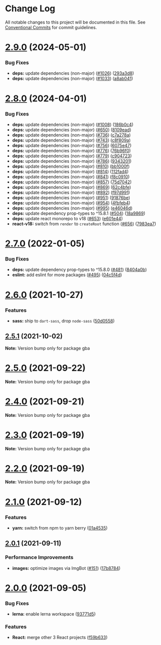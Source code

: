 # Change Log

All notable changes to this project will be documented in this file.
See [Conventional Commits](https://conventionalcommits.org) for commit guidelines.

# [2.9.0](https://github.com/sabertazimi/gba/compare/v2.8.0...v2.9.0) (2024-05-01)


### Bug Fixes

* **deps:** update dependencies (non-major) ([#1026](https://github.com/sabertazimi/gba/issues/1026)) ([293a3d8](https://github.com/sabertazimi/gba/commit/293a3d859bbb67bb9ffdcd878c5c9ccfe23a9015))
* **deps:** update dependencies (non-major) ([#1033](https://github.com/sabertazimi/gba/issues/1033)) ([a8ab041](https://github.com/sabertazimi/gba/commit/a8ab04184ab844f4d4a2f52b018112fa66e946f6))





# [2.8.0](https://github.com/sabertazimi/gba/compare/v2.7.0...v2.8.0) (2024-04-01)


### Bug Fixes

* **deps:** update dependencies (non-major) ([#1008](https://github.com/sabertazimi/gba/issues/1008)) ([186b0c4](https://github.com/sabertazimi/gba/commit/186b0c4ada2e427a2e46ea6c8e6ba91c83035f4e))
* **deps:** update dependencies (non-major) ([#650](https://github.com/sabertazimi/gba/issues/650)) ([8109ead](https://github.com/sabertazimi/gba/commit/8109eadfc849e3bf213fd35d3b95b870d40fc8f1))
* **deps:** update dependencies (non-major) ([#736](https://github.com/sabertazimi/gba/issues/736)) ([c7a278a](https://github.com/sabertazimi/gba/commit/c7a278af81bf0abc0b6e39ae39009cddc13a823e))
* **deps:** update dependencies (non-major) ([#743](https://github.com/sabertazimi/gba/issues/743)) ([c8f809a](https://github.com/sabertazimi/gba/commit/c8f809a01390114e0755c9644c3bd7da3611f110))
* **deps:** update dependencies (non-major) ([#756](https://github.com/sabertazimi/gba/issues/756)) ([6075e47](https://github.com/sabertazimi/gba/commit/6075e4795a7914cf1a0ff845b5799c29f75f89a5))
* **deps:** update dependencies (non-major) ([#776](https://github.com/sabertazimi/gba/issues/776)) ([76b96f0](https://github.com/sabertazimi/gba/commit/76b96f062a9c021bb9e94c65e05d8b7e4778fe3d))
* **deps:** update dependencies (non-major) ([#779](https://github.com/sabertazimi/gba/issues/779)) ([c904723](https://github.com/sabertazimi/gba/commit/c9047238134ab68993c55e59a2be32447e3c4a82))
* **deps:** update dependencies (non-major) ([#786](https://github.com/sabertazimi/gba/issues/786)) ([9343201](https://github.com/sabertazimi/gba/commit/9343201d9ce97e63bd37ff38cc3d54588d3f76cb))
* **deps:** update dependencies (non-major) ([#810](https://github.com/sabertazimi/gba/issues/810)) ([bb1000f](https://github.com/sabertazimi/gba/commit/bb1000f4034a096bea2f7e66a85cde66e245868a))
* **deps:** update dependencies (non-major) ([#814](https://github.com/sabertazimi/gba/issues/814)) ([112fad4](https://github.com/sabertazimi/gba/commit/112fad4fbc1ab7990b489b80e8be3422a03a1f7d))
* **deps:** update dependencies (non-major) ([#841](https://github.com/sabertazimi/gba/issues/841)) ([f8c0910](https://github.com/sabertazimi/gba/commit/f8c0910cba32d7fe11447e3e5962551bd282f7be))
* **deps:** update dependencies (non-major) ([#857](https://github.com/sabertazimi/gba/issues/857)) ([75d7042](https://github.com/sabertazimi/gba/commit/75d7042e47a3ad7145de97b92c0d59e3e3987319))
* **deps:** update dependencies (non-major) ([#869](https://github.com/sabertazimi/gba/issues/869)) ([62c4bfe](https://github.com/sabertazimi/gba/commit/62c4bfe06a12a51b3b764ebc56cd984dbe6e37eb))
* **deps:** update dependencies (non-major) ([#892](https://github.com/sabertazimi/gba/issues/892)) ([f97d991](https://github.com/sabertazimi/gba/commit/f97d991b772e8a36f3f3d9bf6d2c774716f509d3))
* **deps:** update dependencies (non-major) ([#951](https://github.com/sabertazimi/gba/issues/951)) ([91876be](https://github.com/sabertazimi/gba/commit/91876be71fa29719cac5ade7e24703d34e5421c1))
* **deps:** update dependencies (non-major) ([#954](https://github.com/sabertazimi/gba/issues/954)) ([4fbfeb4](https://github.com/sabertazimi/gba/commit/4fbfeb43a81f3a3fd05e3fb6530d505fb9b5c55b))
* **deps:** update dependencies (non-major) ([#995](https://github.com/sabertazimi/gba/issues/995)) ([e46046d](https://github.com/sabertazimi/gba/commit/e46046d2850553d4e905b31513d4be5d711d1c5c))
* **deps:** update dependency prop-types to ^15.8.1 ([#504](https://github.com/sabertazimi/gba/issues/504)) ([18a9869](https://github.com/sabertazimi/gba/commit/18a9869011c4f0c61a5c87af8c9dba780fecc3b4))
* **deps:** update react monorepo to v18 ([#653](https://github.com/sabertazimi/gba/issues/653)) ([e601e44](https://github.com/sabertazimi/gba/commit/e601e449cf9896881907e22c246bf00ae156d83a))
* **react-v18:** switch from `render` to `createRoot` function ([#656](https://github.com/sabertazimi/gba/issues/656)) ([7983ea7](https://github.com/sabertazimi/gba/commit/7983ea785ab54395b98764a32866f419242b17b7))





# [2.7.0](https://github.com/sabertazimi/gba/compare/v2.6.0...v2.7.0) (2022-01-05)


### Bug Fixes

* **deps:** update dependency prop-types to ^15.8.0 ([#481](https://github.com/sabertazimi/gba/issues/481)) ([8404a0b](https://github.com/sabertazimi/gba/commit/8404a0bb1064cf8d3ab70ddebbeaf80ec8d62efa))
* **eslint:** add eslint for more packages ([#495](https://github.com/sabertazimi/gba/issues/495)) ([04c5f4d](https://github.com/sabertazimi/gba/commit/04c5f4de8a62ee5d65b18c44d3c3126814f66fc8))





# [2.6.0](https://github.com/sabertazimi/gba/compare/v2.5.1...v2.6.0) (2021-10-27)


### Features

* **sass:** ship to `dart-sass`, drop `node-sass` ([50d0558](https://github.com/sabertazimi/gba/commit/50d0558378401bb4bbe4e8c574d560afa2a0a08e))





## [2.5.1](https://github.com/sabertazimi/gba/compare/v2.5.0...v2.5.1) (2021-10-02)

**Note:** Version bump only for package gba





# [2.5.0](https://github.com/sabertazimi/gba/compare/v2.4.0...v2.5.0) (2021-09-22)

**Note:** Version bump only for package gba





# [2.4.0](https://github.com/sabertazimi/gba/compare/v2.3.0...v2.4.0) (2021-09-21)

**Note:** Version bump only for package gba





# [2.3.0](https://github.com/sabertazimi/gba/compare/v2.2.0...v2.3.0) (2021-09-19)

**Note:** Version bump only for package gba





# [2.2.0](https://github.com/sabertazimi/gba/compare/v2.1.0...v2.2.0) (2021-09-19)

**Note:** Version bump only for package gba





# [2.1.0](https://github.com/sabertazimi/gba/compare/v2.0.1...v2.1.0) (2021-09-12)


### Features

* **yarn:** switch from npm to yarn berry ([01a4535](https://github.com/sabertazimi/gba/commit/01a453550737290373c7c41cd2077fed98555a26))





## [2.0.1](https://github.com/sabertazimi/gba/compare/v2.0.0...v2.0.1) (2021-09-11)


### Performance Improvements

* **images:** optimize images via ImgBot ([#151](https://github.com/sabertazimi/gba/issues/151)) ([17b8784](https://github.com/sabertazimi/gba/commit/17b87845c8d7b69fa2e5bdcd14cbc9377bbfa727))





# [2.0.0](https://github.com/sabertazimi/gba/compare/v1.2.0...v2.0.0) (2021-09-05)


### Bug Fixes

* **lerna:** enable lerna workspace ([93771d5](https://github.com/sabertazimi/gba/commit/93771d5ad84d8fc96a66f93f0ec75a11a0fe6c65))


### Features

* **React:** merge other 3 React projects ([f59b633](https://github.com/sabertazimi/gba/commit/f59b6335439c813262cfa07bd5fdd1ebf0a02d22))
